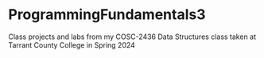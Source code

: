 # ProgrammingFundamentals3
Class projects and labs from my COSC-2436 Data Structures class taken at Tarrant County College in Spring 2024
